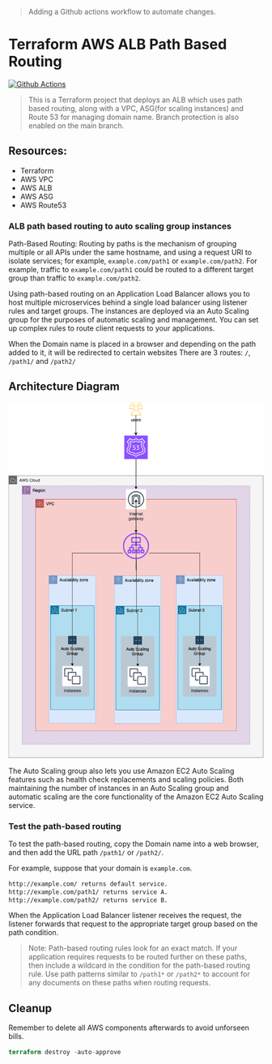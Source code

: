 > Adding a Github actions workflow to automate changes.

# Terraform AWS ALB Path Based Routing

[![Github Actions](https://github.com/Sanim16/terraform_ALB/actions/workflows/actions.yml/badge.svg)](https://github.com/Sanim16/terraform_ALB/actions/workflows/actions.yml)
<!-- [![Releases](https://img.shields.io/github/v/release/Sanim16/terraform_ALB)](https://github.com/Sanim16/terraform_ALB/releases/latest) -->

>This is a Terraform project that deploys an ALB which uses path based routing, along with a VPC, ASG(for scaling instances) and Route 53 for managing domain name. Branch protection is also enabled on the main branch.

## Resources:
- Terraform
- AWS VPC
- AWS ALB
- AWS ASG
- AWS Route53

### ALB path based routing to auto scaling group instances

Path-Based Routing: Routing by paths is the mechanism of grouping multiple or all APIs under the same hostname, and using a request URI to isolate services; for example, `example.com/path1` or `example.com/path2`. For example, traffic to `example.com/path1` could be routed to a different target group than traffic to `example.com/path2`.

Using path-based routing on an Application Load Balancer allows you to host multiple microservices behind a single load balancer using listener rules and target groups. The instances are deployed via an Auto Scaling group for the purposes of automatic scaling and management. You can set up complex rules to route client requests to your applications.


When the Domain name is placed in a browser and depending on the path added to it, it will be redirected to certain websites
There are 3 routes: `/`, `/path1/` and `/path2/`


## Architecture Diagram
![Alt text here](image.png)

The Auto Scaling group also lets you use Amazon EC2 Auto Scaling features such as health check replacements and scaling policies. Both maintaining the number of instances in an Auto Scaling group and automatic scaling are the core functionality of the Amazon EC2 Auto Scaling service.

### Test the path-based routing

To test the path-based routing, copy the Domain name into a web browser, and then add the URL path `/path1/` or `/path2/`.

For example, suppose that your domain is `example.com`.

    http://example.com/ returns default service.
    http://example.com/path1/ returns service A.
    http://example.com/path2/ returns service B.

When the Application Load Balancer listener receives the request, the listener forwards that request to the appropriate target group based on the path condition.

>Note: Path-based routing rules look for an exact match. If your application requires requests to be routed further on these paths, then include a wildcard in the condition for the path-based routing rule. Use path patterns similar to `/path1*` or `/path2*` to account for any documents on these paths when routing requests.

## Cleanup
Remember to delete all AWS components afterwards to avoid unforseen bills.
```terraform
terraform destroy -auto-approve
```
